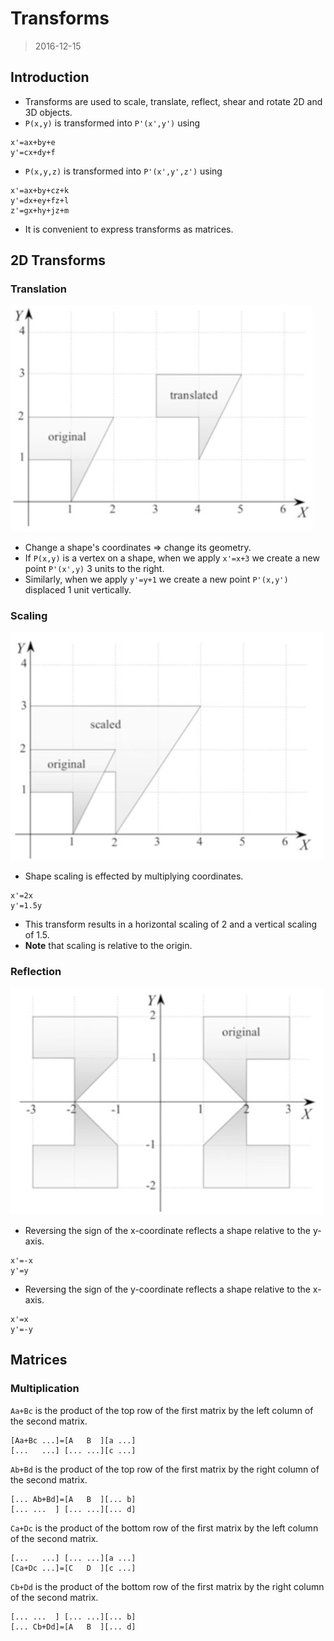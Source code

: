 # Transforms
> 2016-12-15

## Introduction
- Transforms are used to scale, translate, reflect, shear and rotate 2D and 3D
  objects.
- `P(x,y)` is transformed into `P'(x',y')` using
```
x'=ax+by+e
y'=cx+dy+f
```
- `P(x,y,z)` is transformed into `P'(x',y',z')` using
```
x'=ax+by+cz+k
y'=dx+ey+fz+l
z'=gx+hy+jz+m
```
- It is convenient to express transforms as matrices.

## 2D Transforms

### Translation
![2D Translation](images/2d-translation.jpg)
- Change a shape's coordinates => change its geometry.
- If `P(x,y)` is a vertex on a shape, when we apply `x'=x+3` we create a new
  point `P'(x',y)` 3 units to the right.
- Similarly, when we apply `y'=y+1` we create a new point `P'(x,y')` displaced
  1 unit vertically.

### Scaling
![2D Scaling](images/2d-scaling.jpg)
- Shape scaling is effected by multiplying coordinates.
```
x'=2x
y'=1.5y
```
- This transform results in a horizontal scaling of 2 and a vertical scaling of
  1.5.
- **Note** that scaling is relative to the origin.

### Reflection
![2D Reflection](images/2d-reflection.jpg)
- Reversing the sign of the x-coordinate reflects a shape relative to the
  y-axis.
```
x'=-x
y'=y
```
- Reversing the sign of the y-coordinate reflects a shape relative to the
  x-axis.
```
x'=x
y'=-y
```

## Matrices

### Multiplication

`Aa+Bc` is the product of the top row of the first matrix by the left column of
the second matrix.
```
[Aa+Bc ...]=[A   B  ][a ...]
[...   ...] [... ...][c ...]
```
`Ab+Bd` is the product of the top row of the first matrix by the right column of
the second matrix.
```
[... Ab+Bd]=[A   B  ][... b]
[... ...  ] [... ...][... d]
```
`Ca+Dc` is the product of the bottom row of the first matrix by the left column
of the second matrix.
```
[...   ...] [... ...][a ...]
[Ca+Dc ...]=[C   D  ][c ...]
```
`Cb+Dd` is the product of the bottom row of the first matrix by the right column
of the second matrix.
```
[... ...  ] [... ...][... b]
[... Cb+Dd]=[A   B  ][... d]
```

